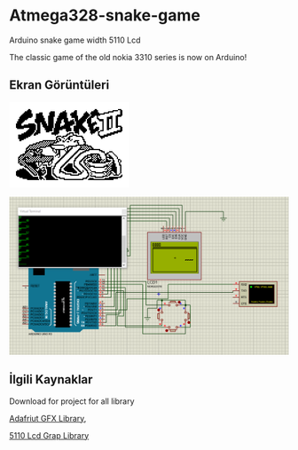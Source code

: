 # Atmega328-snake-game
Arduino snake game width 5110 Lcd 

The classic game of the old nokia 3310 series is now on Arduino!

## Ekran Görüntüleri

![Uygulama Logo Görüntüsü](/image/logo.png)

![Uygulama Ekran Görüntüsü](/image/proteus-screen.PNG)


## İlgili Kaynaklar
Download for project for all library

[Adafriut GFX Library](https://github.com/adafruit/Adafruit-GFX-Library),

[5110 Lcd Grap Library](https://github.com/adafruit/Adafruit-PCD8544-Nokia-5110-LCD-library)

